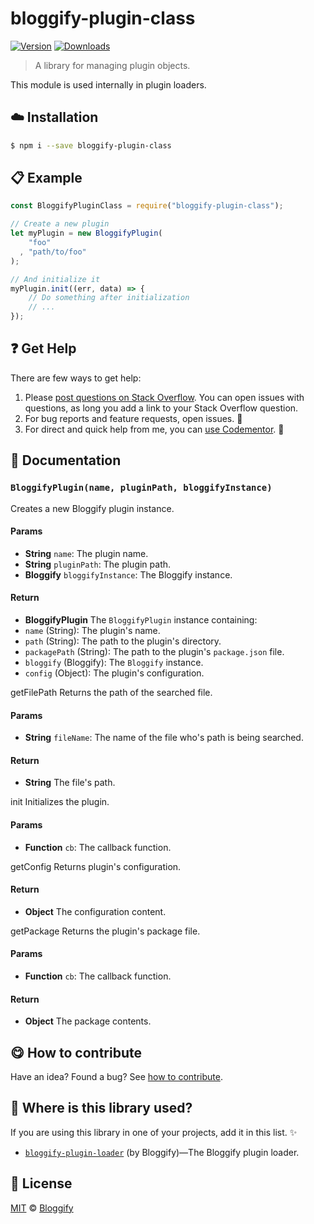 
# bloggify-plugin-class

 [![Version](https://img.shields.io/npm/v/bloggify-plugin-class.svg)](https://www.npmjs.com/package/bloggify-plugin-class) [![Downloads](https://img.shields.io/npm/dt/bloggify-plugin-class.svg)](https://www.npmjs.com/package/bloggify-plugin-class)

> A library for managing plugin objects.

This module is used internally in plugin loaders.

## :cloud: Installation

```sh
$ npm i --save bloggify-plugin-class
```


## :clipboard: Example



```js
const BloggifyPluginClass = require("bloggify-plugin-class");

// Create a new plugin
let myPlugin = new BloggifyPlugin(
    "foo"
  , "path/to/foo"
);

// And initialize it
myPlugin.init((err, data) => {
    // Do something after initialization
    // ...
});
```

## :question: Get Help

There are few ways to get help:

 1. Please [post questions on Stack Overflow](https://stackoverflow.com/questions/ask). You can open issues with questions, as long you add a link to your Stack Overflow question.
 2. For bug reports and feature requests, open issues. :bug:
 3. For direct and quick help from me, you can [use Codementor](https://www.codementor.io/johnnyb). :rocket:


## :memo: Documentation


### `BloggifyPlugin(name, pluginPath, bloggifyInstance)`
Creates a new Bloggify plugin instance.

#### Params
- **String** `name`: The plugin name.
- **String** `pluginPath`: The plugin path.
- **Bloggify** `bloggifyInstance`: The Bloggify instance.

#### Return
- **BloggifyPlugin** The `BloggifyPlugin` instance containing:
 - `name` (String): The plugin's name.
 - `path` (String): The path to the plugin's directory.
 - `packagePath` (String): The path to the plugin's `package.json` file.
 - `bloggify` (Bloggify): The `Bloggify` instance.
 - `config` (Object): The plugin's configuration.

getFilePath
Returns the path of the searched file.

#### Params
- **String** `fileName`: The name of the file who's path is being searched.

#### Return
- **String** The file's path.

init
Initializes the plugin.

#### Params
- **Function** `cb`: The callback function.

getConfig
Returns plugin's configuration.

#### Return
- **Object** The configuration content.

getPackage
Returns the plugin's package file.

#### Params
- **Function** `cb`: The callback function.

#### Return
- **Object** The package contents.



## :yum: How to contribute
Have an idea? Found a bug? See [how to contribute][contributing].


## :dizzy: Where is this library used?
If you are using this library in one of your projects, add it in this list. :sparkles:


 - [`bloggify-plugin-loader`](https://github.com/Bloggify/plugin-loader#readme) (by Bloggify)—The Bloggify plugin loader.

## :scroll: License

[MIT][license] © [Bloggify][website]

[license]: http://showalicense.com/?fullname=Bloggify%20%3Csupport%40bloggify.org%3E%20(https%3A%2F%2Fbloggify.org)&year=2016#license-mit
[website]: https://bloggify.org
[contributing]: /CONTRIBUTING.md
[docs]: /DOCUMENTATION.md
